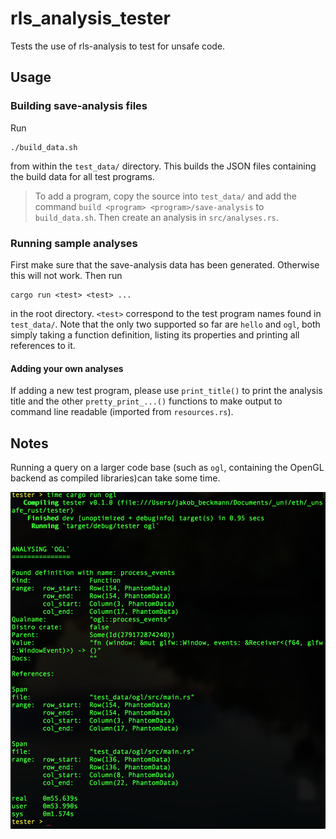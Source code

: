 # rls_analysis_tester
Tests the use of rls-analysis to test for unsafe code.

## Usage
### Building save-analysis files
Run
```
./build_data.sh
```
from within the `test_data/` directory. This builds the JSON files containing the build data for all test programs.

> To add a program, copy the source into `test_data/` and add the command `build <program> <program>/save-analysis` to `build_data.sh`. Then create an analysis in `src/analyses.rs`.

### Running sample analyses
First make sure that the save-analysis data has been generated. Otherwise this will not work. Then run
```
cargo run <test> <test> ...
```
in the root directory. `<test>` correspond to the test program names found in `test_data/`. Note that the only two supported so far are `hello` and `ogl`, both simply taking a function definition, listing its properties and printing all references to it.

#### Adding your own analyses
If adding a new test program, please use `print_title()` to print the analysis title and the other `pretty_print_...()` functions to make output to command line readable (imported from `resources.rs`).

## Notes
Running a query on a larger code base (such as `ogl`, containing the OpenGL backend as compiled libraries)can take some time.

![Time taken for OGL analysis to complete: 55s](assets/time_ogl.png "OGL analysis timer")
